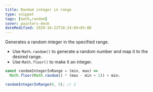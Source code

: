 ```yaml
---
title: Random integer in range
type: snippet
tags: [math,random]
cover: painters-desk
dateModified: 2020-10-22T20:24:04+03:00
---
```


Generates a random integer in the specified range.

- Use `Math.random()` to generate a random number and map it to the desired range.
- Use `Math.floor()` to make it an integer.

```js
const randomIntegerInRange = (min, max) =>
  Math.floor(Math.random() * (max - min + 1)) + min;
```

```js
randomIntegerInRange(0, 5); // 2
```
